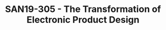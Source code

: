 ---
categories:
- san19
description: Dr. Kruberg will review and predict the future impact of modular software
  on the Arm ecosystem and cloud based electronic design and manufacturing of next
  generation electronics.
image:
  featured: 'true'
  path: /assets/images/featured-images/san19/SAN19-305.png
session_attendee_num: '7'
session_id: SAN19-305
session_room: Sunset V (Session 1)
session_slot:
  end_time: '2019-09-25 11:25:00'
  start_time: '2019-09-25 11:00:00'
session_speakers:
- speaker_bio: ''
  speaker_company: Altium
  speaker_image: /assets/images/speakers/placeholder.jpg
  speaker_location: ''
  speaker_name: Gordon Kruberg
  speaker_position: Head of Modular Hardware
  speaker_url: ''
  speaker_username: gordon.kruberg
- speaker_bio: W. GORDON KRUBERG, M.D. - PRESIDENT AND CEO<br /> Gordon Kruberg has
    been President and CEO since founding the company in October 2003. Over the course
    of his career, Dr. Kruberg has been involved in over thirty US-based companies
    as a venture investor, member of the board of directors or executive team (including
    Chairman, CEO, or President.)<br /> <br /> Immediately prior to founding Gumstix,
    Gordons background includes seven years with Grace Horn Ventures, managing investments
    in software, biotechnology and medical high-technology startups.<br /> <br />
    Gordon holds an A.B. degree in Human Biology, a M.S. degree in Industrial Engineering
    from Stanford University and an M.D. degree from Northwestern University.
  speaker_company: ''
  speaker_image: /assets/images/speakers/san19/gordon-kruberg.jpg
  speaker_location: ''
  speaker_name: Gordon Kruberg
  speaker_position: Dream, Design, Deliver
  speaker_url: ''
  speaker_username: karen.schultz1
session_track: Open Source Development
tag: session
tags:
- 96Boards
- ' Arm on Arm'
- ' Industrial'
- ' IoT and Embedded'
- ' IoT Fog/Gateway/Edge Computing'
- ' Linux Kernel'
- ' Open Source Development'
title: SAN19-305 - The Transformation of Electronic Product Design
---